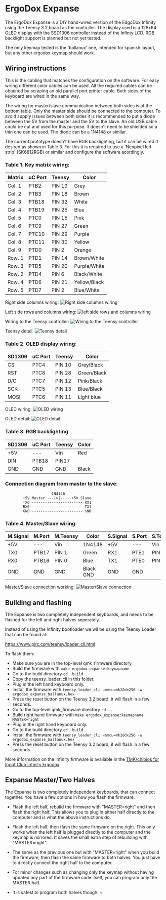 # ErgoDox Expanse

The ErgoDox Expanse is a DIY hand-wired version of the EdgoDox Infinity using the Teensy 3.2 board as the controller. The display used is a 128x64 OLED display with the SSD1306 controller instead of the Infinty LCD. RGB backlight support is planned but not yet tested.

The only keymap tested is the 'ballanux' one, intended for spanish layout, but any other ergodox keymap should work.

## Wiring instructions

This is the cabling that matches the configuration on the software. For easy wiring different color cables can be used. All the required cables can be obtained by scraping an old parallel port printer cable. Both sides of the keyboard are wired in the same way.

The wiring for master/slave communication between both sides is at the bottom table. Only the master side should be connected to the computer. To avoid supply issues between both sides it is recommended to put a diode between the 5V from the master and the 5V to the slave. An old USB cable could be cut and used for this purpose. It doesn't need to be shielded so a thin one can be used. The diode can be a 1N4148 or similar.

The current prototype doesn't have RGB backlighting, but it can be wired if desired as shown in Table 3. For this it is required to use a 'Neopixel led strip' (SK6812RGB) or similar and configure the software acordingly.


### Table 1. Key matrix wiring:

Matrix|uC Port|Teensy|Color
------|-------|------|-----
Col. 1|PTB2|PIN 19|Grey
Col. 2|PTB3|PIN 18|Brown
Col. 3|PTB18|PIN 32|White
Col. 4|PTB19|PIN 25|Blue
Col. 5|PTC0|PIN 15|Pink
Col. 6|PTC9|PIN 27|Green
Col. 7|PTC10|PIN 29|Purple
Col. 8|PTC11|PIN 30|Yellow
Col. 9|PTD0|PIN  2|Orange
Row. 1|PTD1|PIN 14|Brown/White
Row. 3|PTD5|PIN 20|Purple/White
Row. 2|PTD4|PIN  6|Black/White
Row. 4|PTD6|PIN 21|Yellow/Black
Row. 5|PTD7|PIN  2|Blue/White


Right side columns wiring:
![Right side columns wiring](https://i.imgur.com/VzcTDnk.jpg)

Left side rows and columns wiring:
![left side rows and columns wiring](https://i.imgur.com/J3Z6nuV.jpg)

Wiring to the Teensy controller:
![Wiring to the Teensy controller](https://i.imgur.com/gfvivOr.jpg)

Teensy detail:
![Teensy detail](https://i.imgur.com/jIaTpQs.jpg)


### Table 2. OLED display wiring:

SD1306|uC Port|Teensy|Color
------|-------|------|-----
CS|PTC4|PIN 10|Grey/Black
RST|PTC8|PIN 28|Green/Black
D/C|PTC7|PIN 12|Pink/Black
SCK|PTC5|PIN 13|Blue/Black
MOSI|PTC6|PIN 11|Light blue

OLED wiring:
![OLED wiring](https://i.imgur.com/tWrabMi.jpg)

OLED detail:
![OLED detail](https://i.imgur.com/bqqstJm.jpg)

### Table 3. RGB backlighting

SD1306|uC Port|Teensy|Color
------|-------|------|-----
+5V|---|Vin|Red
DIN|PTB18|PIN17
GND|GND|GND|Black


### Connection diagram from master to the slave:
```
                     1N4148
		+5V Master ---|>|---- +5V Slave 
		TX0 ----------------------- RX1
		RX0 ----------------------- TX1
		GND ----------------------- GND
```

### Table 4. Master/Slave wiring:

M.Signal|M.Port|M.Teensy|Color|S.Signal|S.Port|S.Teensy
--------|------|--------|-----|--------|------|--------
+5V|---|Vin|1N4148|+5V|---|Vin
TX0|PTB17|PIN 1|Green|RX1|PTE1|PIN 26
RX0|PTB16|PIN 0|Blue|TX1|PTE0|PIN 31
GND|GND|GND|Black	GND|GND|GND

Master/Slave connection working:
![Master/Slave connection](https://i.imgur.com/h3It6Bm.jpg)

## Building and flashing


The Expanse is two completely independent keyboards, and needs to be flashed
for the left and right halves seperately.

Instead of using the Infinity bootloader we wil be using the Teensy Loader that can be found at:

https://www.pjrc.com/teensy/loader_cli.html


To flash them:

  - Make sure you are in the top-level qmk_firmware directory
  - Build the firmware with `make ergodox_expanse:keymapname`
  - Go to the build directory `cd .build`
  - Copy the teensy_loader_cli in this folder.
  - Plug in the left hand keyboard only.
  - Install the firmware with `teensy_loader_cli -mmcu=mk20dx256 -w ergodox_expanse_ballanux.hex`
  - Press the reset button on the Teensy 3.2 board; it will flash in a few seconds.
  - Go to the top-level qmk_firmware directory `cd ..`
  - Build right hand firmware with `make ergodox_expanse:keymapname MASTER=right`
  - Plug in the right hand keyboard only.
  - Go to the build directory `cd .build`
  - Install the firmware with `teensy_loader_cli -mmcu=mk20dx256 -w ergodox_expanse_ballanux.hex`
  - Press the reset button on the Teensy 3.2 board; it will flash in a few seconds.

More information on the Infinity firmware is available in the [TMK/chibios for
Input Club Infinity Ergodox](https://github.com/fredizzimo/infinity_ergodox/blob/master/README.md)

## Expanse Master/Two Halves

The Expanse is two completely independent keyboards, that can connect together.
You have a few options in how you flash the firmware:

- Flash the left half, rebuild the firmware with "MASTER=right" and then flash
  the right half.  This allows you to plug in either half directly to the
  computer and is what the above instructions do.

- Flash the left half, then flash the same firmware on the right.  This only
  works when the left half is plugged directly to the computer and the keymap
  is mirrored.  It saves the small extra step of rebuilding with
  "MASTER=right".

- The same as the previous one but with "MASTER=right" when you build the
  firmware, then flash the same firmware to both halves.  You just have to
  directly connect the right half to the computer.

- For minor changes such as changing only the keymap without having updated
  any part of the firmware code itself, you can program only the MASTER half.

- It is safest to program both halves though.
~

